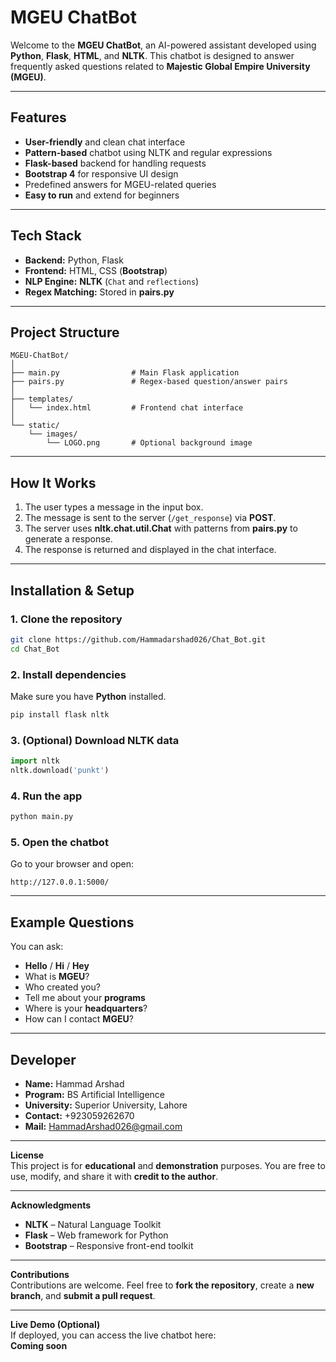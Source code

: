 # MGEU ChatBot

Welcome to the **MGEU ChatBot**, an AI-powered assistant developed using **Python**, **Flask**, **HTML**, and **NLTK**. This chatbot is designed to answer frequently asked questions related to **Majestic Global Empire University (MGEU)**.

---

## Features

- **User-friendly** and clean chat interface
- **Pattern-based** chatbot using NLTK and regular expressions
- **Flask-based** backend for handling requests
- **Bootstrap 4** for responsive UI design
- Predefined answers for MGEU-related queries
- **Easy to run** and extend for beginners

---

## Tech Stack

- **Backend:** Python, Flask
- **Frontend:** HTML, CSS (**Bootstrap**)
- **NLP Engine:** **NLTK** (`Chat` and `reflections`)
- **Regex Matching:** Stored in **pairs.py**

---

## Project Structure

```
MGEU-ChatBot/
│
├── main.py                # Main Flask application
├── pairs.py               # Regex-based question/answer pairs
│
├── templates/
│   └── index.html         # Frontend chat interface
│
└── static/
    └── images/
        └── LOGO.png       # Optional background image
```

---

## How It Works

1. The user types a message in the input box.
2. The message is sent to the server (`/get_response`) via **POST**.
3. The server uses **nltk.chat.util.Chat** with patterns from **pairs.py** to generate a response.
4. The response is returned and displayed in the chat interface.

---

## Installation & Setup

### 1. Clone the repository

```bash
git clone https://github.com/Hammadarshad026/Chat_Bot.git
cd Chat_Bot
```

### 2. Install dependencies 
Make sure you have **Python** installed.

```bash
pip install flask nltk
```

### 3. (Optional) Download NLTK data

```python
import nltk
nltk.download('punkt')
```

### 4. Run the app

```bash
python main.py
```

### 5. Open the chatbot  
Go to your browser and open:

```
http://127.0.0.1:5000/
```

---

## Example Questions
You can ask:

- **Hello** / **Hi** / **Hey**
- What is **MGEU**?
- Who created you?
- Tell me about your **programs**
- Where is your **headquarters**?
- How can I contact **MGEU**?

---

## Developer

- **Name:** Hammad Arshad
- **Program:** BS Artificial Intelligence
- **University:** Superior University, Lahore
- **Contact:** +923059262670
- **Mail:** HammadArshad026@gmail.com
  

---

**License**  
This project is for **educational** and **demonstration** purposes. You are free to use, modify, and share it with **credit to the author**.

---

**Acknowledgments**

- **NLTK** – Natural Language Toolkit
- **Flask** – Web framework for Python
- **Bootstrap** – Responsive front-end toolkit

---

**Contributions**  
Contributions are welcome. Feel free to **fork the repository**, create a **new branch**, and **submit a pull request**.

---

**Live Demo (Optional)**  
If deployed, you can access the live chatbot here:  
**Coming soon**
